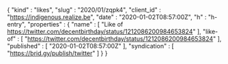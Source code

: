 {
  "kind" : "likes",
  "slug" : "2020/01/zqpk4",
  "client_id" : "https://indigenous.realize.be",
  "date" : "2020-01-02T08:57:00Z",
  "h" : "h-entry",
  "properties" : {
    "name" : [ "Like of https://twitter.com/decentbirthday/status/1212086200984653824" ],
    "like-of" : [ "https://twitter.com/decentbirthday/status/1212086200984653824" ],
    "published" : [ "2020-01-02T08:57:00Z" ],
    "syndication" : [ "https://brid.gy/publish/twitter" ]
  }
}
